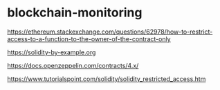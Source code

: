 # blockchain-monitoring

https://ethereum.stackexchange.com/questions/62978/how-to-restrict-access-to-a-function-to-the-owner-of-the-contract-only

https://solidity-by-example.org

https://docs.openzeppelin.com/contracts/4.x/

https://www.tutorialspoint.com/solidity/solidity_restricted_access.htm
